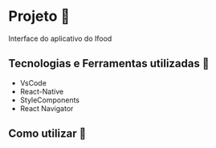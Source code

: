 # Projeto 🚀
Interface do aplicativo do Ifood

## Tecnologias e Ferramentas utilizadas 🤖
- VsCode
- React-Native
- StyleComponents
- React Navigator

## Como utilizar 🔌



